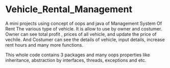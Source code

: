 # Vehicle_Rental_Management
A mini projects using concept of oops and java of Management System Of Rent The various type of vehicle. It is allow to use by owner and costumer. 
Owner can see total profit , prices of all vehicle, and update the price of vechile.
And Costumer can see the details of vehicle, input details, increase rent hours and many more functions.

This whole code contains 3 packages and many oops properties like inheritance, abstraction by interfaces, threads, exceptions and etc.
